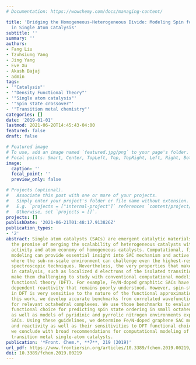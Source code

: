 ```yaml
---
# Documentation: https://wowchemy.com/docs/managing-content/

title: 'Bridging the Homogeneous-Heterogeneous Divide: Modeling Spin for Reactivity
  in Single Atom Catalysis'
subtitle: ''
summary: ''
authors:
- Fang Liu
- Tzuhsiung Yang
- Jing Yang
- Eve Xu
- Akash Bajaj
- admin
tags:
- '"Catalysis"'
- '"Density Functional Theory"'
- '"Single atom catalysis"'
- '"Spin state crossover"'
- '"Transition metal chemistry"'
categories: []
date: '2019-01-01'
lastmod: 2021-06-20T14:45:43-04:00
featured: false
draft: false

# Featured image
# To use, add an image named `featured.jpg/png` to your page's folder.
# Focal points: Smart, Center, TopLeft, Top, TopRight, Left, Right, BottomLeft, Bottom, BottomRight.
image:
  caption: ''
  focal_point: ''
  preview_only: false

# Projects (optional).
#   Associate this post with one or more of your projects.
#   Simply enter your project's folder or file name without extension.
#   E.g. `projects = ["internal-project"]` references `content/project/deep-learning/index.md`.
#   Otherwise, set `projects = []`.
projects: []
publishDate: '2021-06-21T01:48:17.913826Z'
publication_types:
- '2'
abstract: Single atom catalysts (SACs) are emergent catalytic materials that have
  the promise of merging the scalability of heterogeneous catalysts with the high
  activity and atom economy of homogeneous catalysts. Computational, first-principles
  modeling can provide essential insight into SAC mechanism and active site configuration,
  where the sub-nm-scale environment can challenge even the highest-resolution experimental
  spectroscopic techniques. Nevertheless, the very properties that make SACs attractive
  in catalysis, such as localized d electrons of the isolated transition metal center,
  make them challenging to study with conventional computational modeling using density
  functional theory (DFT). For example, Fe/N-doped graphitic SACs have exhibited spin-state
  dependent reactivity that remains poorly understood. However, spin-state ordering
  in DFT is very sensitive to the nature of the functional approximation chosen. In
  this work, we develop accurate benchmarks from correlated wavefunction theory (WFT)
  for relevant octahedral complexes. We use those benchmarks to evaluate optimal DFT
  functional choice for predicting spin state ordering in small octahedral complexes
  as well as models of pyridinic and pyrrolic nitrogen environments expected in larger
  SACs. Using these guidelines, we determine Fe/N-doped graphene SAC model properties
  and reactivity as well as their sensitivities to DFT functional choice. Finally,
  we conclude with broad recommendations for computational modeling of open-shell
  transition metal single-atom catalysts.
publication: '*Front. Chem.*, **7**, 219 (2019)'
url_pdf: https://www.frontiersin.org/articles/10.3389/fchem.2019.00219/full
doi: 10.3389/fchem.2019.00219
---
```

